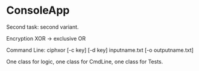 # ConsoleApp
Second task: second variant.

Encryption XOR -> exclusive OR

Command Line: ciphxor [-c key] [-d key] inputname.txt [-o outputname.txt]

One class for logic, one class for CmdLine, one class for Tests.
